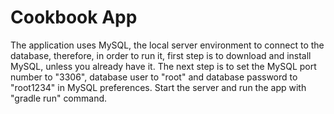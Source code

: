 # Cookbook App

The application uses MySQL, the local server environment to connect to the database, therefore, in order to run it, first step is to download and install MySQL, unless you already have it. The next step is to set the MySQL port number to "3306", database user to "root" and database password to "root1234" in MySQL preferences. Start the server and run the app with "gradle run" command.
